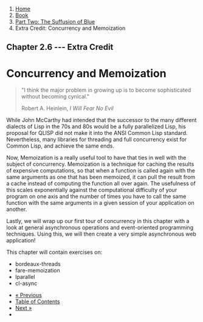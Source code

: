 <ol class="breadcrumb">
  <li><a href="/">Home</a></li>
  <li><a href="/book/">Book</a></li>
  <li><a href="/book/2-0-0-overview/">Part Two: The Suffusion of Blue</a></li>
  <li class="active">Extra Credit: Concurrency and Memoization</li>
</ol>

## Chapter 2.6 --- Extra Credit

# Concurrency and Memoization

> "I think the major problem in growing up is to become sophisticated without becoming cynical."
> <footer>Robert A. Heinlein, <em>I Will Fear No Evil</em></footer>

While John McCarthy had intended that the successor to the many different dialects of Lisp in the 70s and 80s would be a fully parallelized Lisp, his proposal for QLISP did not make it into the ANSI Common Lisp standard.  Nevertheless, many libraries for threading and full concurrency exist for Common Lisp, and achieve the same ends.

Now, Memoization is a really useful tool to have that ties in well with the subject of concurrency.  Memoization is a technique for caching the results of expensive computations, so that when a function is called again with the same arguments as one that has been memoized, it can pull the result from a cache instead of computing the function all over again.  The usefulness of this scales exponentially against the computational difficulty of your program on one axis and the number of times you have to call the same function with the same arguments in a given session of your application on another.

Lastly, we will wrap up our first tour of concurrency in this chapter with a look at general asynchronous operations and event-oriented programming techniques. Using this, we will then create a very simple asynchronous web application!

This chapter will contain exercises on:

* bordeaux-threads
* fare-memoization
* lparallel
* cl-async

<ul class="pager">
  <li class="previous"><a href="/book/2-05-0-extended-types/">&laquo; Previous</a></li>
  <li><a href="/book/">Table of Contents</a></li>
  <li class="next"><a href="/book/2-07-0-logic-and-more-math/">Next &raquo;</a><li>
</ul>
